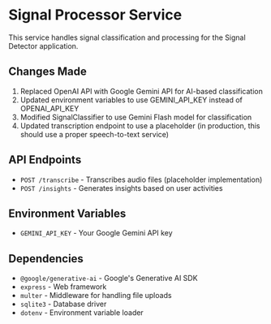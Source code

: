 # Signal Processor Service

This service handles signal classification and processing for the Signal Detector application.

## Changes Made

1. Replaced OpenAI API with Google Gemini API for AI-based classification
2. Updated environment variables to use GEMINI_API_KEY instead of OPENAI_API_KEY
3. Modified SignalClassifier to use Gemini Flash model for classification
4. Updated transcription endpoint to use a placeholder (in production, this should use a proper speech-to-text service)

## API Endpoints

- `POST /transcribe` - Transcribes audio files (placeholder implementation)
- `POST /insights` - Generates insights based on user activities

## Environment Variables

- `GEMINI_API_KEY` - Your Google Gemini API key

## Dependencies

- `@google/generative-ai` - Google's Generative AI SDK
- `express` - Web framework
- `multer` - Middleware for handling file uploads
- `sqlite3` - Database driver
- `dotenv` - Environment variable loader